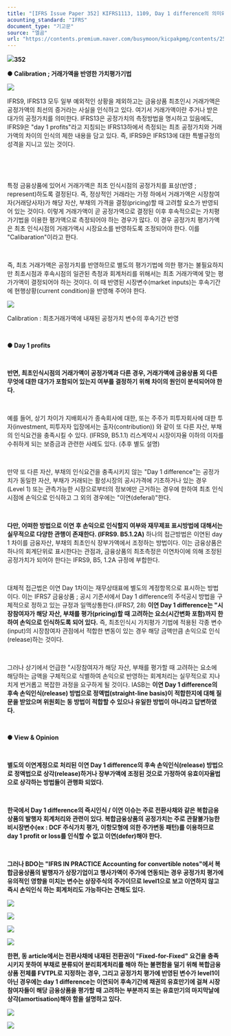 ```yaml
---
title: "[IFRS Issue Paper 352] KIFRS1113, 1109, Day 1 difference의 의미와 회계처리(feat ; BDO)"
acounting_standard: "IFRS"
document_type: "기고문"
source: "엘곰"
url: "https://contents.premium.naver.com/busymoon/kicpakpmg/contents/250127172916386ut"
---
```

![](https://n2.news.naver.com/l.gif?type=content)**352**

**● Calibration ; 거래가액을 반영한 가치평가기법**

![](https://scs-phinf.pstatic.net/MjAyNTAxMjdfMjI2/MDAxNzM3OTY0MTg2MjA0.Eaa_3sSfAVbGsoXKpcq0mZPxAEtg_hYV7tLepfjiapwg.rgeY2NhxAW_xJRD1-yI5T_XRWZFmQoY99YH6moLhNOQg.PNG/image.png?type=w800)

IFRS9, IFRS13 모두 일부 예외적인 상황을 제외하고는 금융상품 최초인시 거래가액은 공정가액의 최선의 증거라는 사실을 인식하고 있다. 여기서 거래가액이란 주거나 받은 대가의 공정가치를 의미한다. IFRS13은 공정가치의 측정방법을 명시하고 있음에도, IFRS9은 "day 1 profits"라고 지칭되는 IFRS13하에서 측정되는 최초 공정가치와 거래가액의 차이의 인식의 제한 내용을 담고 있다. 즉, IFRS9은 IFRS13에 대한 특별규정의 성격을 지니고 있는 것이다.

​

​

특정 금융상품에 있어서 거래가액은 최초 인식시점의 공정가치를 표상(반영 ; represent)하도록 결정된다. 즉, 정상적인 거래라는 가정 하에서 거래가액은 시장참여자(거래당사자)가 해당 자산, 부채의 가격을 결정(pricing)할 때 고려할 요소가 반영되어 있는 것이다. 이렇게 거래가액이 곧 공정가액으로 결정된 이후 후속적으로는 가치평가기법을 이용한 평가액으로 측정되어야 하는 경우가 많다. 이 경우 공정가치 평가가액은 최초 인식시점의 거래가액시 시장요소를 반영하도록 조정되어야 한다. 이를 "Calibaration"이라고 한다.

​

즉, 최초 거래가액은 공정가치를 반영하므로 별도의 평가기법에 의한 평가는 불필요하지만 최초시점과 후속시점의 일관된 측정과 회계처리를 위해서는 최초 거래가액에 맞는 평가가액이 결정되어야 하는 것이다. 이 때 반영된 시장변수(market inputs)는 후속기간에 현행상황(current condition)을 반영해 주어야 한다.

![](https://scs-phinf.pstatic.net/MjAyNTAxMjdfOTUg/MDAxNzM3OTY0OTY2NzE0.sKefrShMB86M4W6FR2VcnOyGD-IudksmOooxLr_o7YIg.0Q3K5dTaBvdFy28f5mnUtjhWviaJ1GifixAIh3JEsA8g.PNG/image.png?type=w800)

Calibration : 최초거래가액에 내재된 공정가치 변수의 후속기간 반영

​

**● Day 1 profits**

**​**

**반면, 최초인식시점의 거래가액이 공정가액과 다른 경우, 거래가액에 금융상품 외 다른 무엇에 대한 대가가 포함되어 있는지 여부를 결정하기 위해 차이의 원인이 분석되어야 한다.**

**​**

예를 들어, 상기 차이가 지배회사가 종속회사에 대한, 또는 주주가 피투자회사에 대한 투자(investment, 피투자자 입장에서는 출자(contribution)) 와 같이 또 다른 자산, 부채의 인식요건을 충족시킬 수 있다. (IFRS9, B5.1.1) 리스계약시 시장이자율 이하의 이자를 수취하게 되는 보증금과 관련한 사례도 있다. (추후 별도 설명)

​

만약 또 다른 자산, 부채의 인식요건을 충족시키지 않는 "Day 1 difference"는 공정가치가 동일한 자산, 부채가 거래되는 활성시장의 공시가격에 기초하거나 있는 경우(Level 1) 또는 관측가능한 시장으로부터의 정보에만 근거하는 경우에 한하여 최초 인식시점에 손익으로 인식하고 그 외의 경우에는 "이연(deferal)"한다.

​

**다만, 어떠한 방법으로 이연 후 손익으로 인식할지 여부와 재무제표 표시방법에 대해서는 실무적으로 다양한 관행이 존재한다. (IFRS9. B5.1.2A)** 하나의 접근방법은 이연된 day 1 차이를 금융자산, 부채의 최초인식 장부가액에서 조정하는 방법이다. 이는 금융상품은 하나의 회계단위로 표시한다는 관점과, 금융상품의 최초측정은 이연차이에 의해 조정된 공정가치가 되어야 한다는 IFRS9, B5, 1.2A 규정에 부합한다.

​

대체적 접근법은 이연 Day 1차이는 재무상태표에 별도의 계정항목으로 표시하는 방법이다. 이는 IFRS7 금융상품 ; 공시 기준서에서 Day 1 difference의 주석공시 방법을 구체적으로 정하고 있는 규정과 일맥상통한다.(IFRS7, 28) **이연 Day 1 difference는 "시장참여자가 해당 자산, 부채를 평가(pricing)할 때 고려하는 요소(시간변화 포함)까지 한하여 손익으로 인식하도록 되어 있다.** 즉, 최초인식시 가치평가 기법에 적용된 각종 변수(input)의 시장참여자 관점에서 적합한 변동이 있는 경우 해당 금액만큼 손익으로 인식(release)하는 것이다.

​

그러나 상기에서 언급한 "시장참여자가 해당 자산, 부채를 평가할 때 고려하는 요소에 해당하는 금액을 구체적으로 식별하여 손익으로 반영하는 회계처리는 실무적으로 지나치게 번거롭고 복잡한 과정을 요구하게 될 것이다. IASB는 **이연 Day 1 difference의 후속 손익인식(release) 방법으로 정액법(straight-line basis)이 적합한지에 대해 질문을 받았으며 위원회는 동 방법이 적합할 수 있으나 유일한 방법이 아니라고 답변하였다.**

**​**

**● View & Opinion**

**​**

**별도의 이연계정으로 처리된 이연 Day 1 difference의 후속 손익인식(release) 방법으로 정액법으로 상각(release)하거나 장부가액에 조정된 것으로 가정하여 유효이자율법으로 상각하는 방법들이 관행화 되었다.**

**​**

**한국에서 Day 1 difference의 즉시인식 / 이연 이슈는 주로 전환사채와 같은 복합금융상품의 발행자 회계처리와 관련이 있다. 복합금융상품의 공정가치는 주로 관찰불가능한 비시장변수(ex : DCF 주식가치 평가, 이항모형에 의한 주가변동 패턴)를 이용하므로 day 1 profit or loss를 인식할 수 없고 이연(defer)해야 한다.**

**​**

**그러나 BDO는 "IFRS IN PRACTICE Accounting for convertible notes"에서 복합금융상품의 발행자가 상장기업이고 행사가액이 주가에 연동되는 경우 공정가치 평가에 유의적인 영향을 미치는 변수는 상장주식의 주가이므로 level1으로 보고 이연하지 않고 즉시 손익인식 하는 회계처리도 가능하다는 견해도 있다.**

![](https://scs-phinf.pstatic.net/MjAyNTAxMjdfNTIg/MDAxNzM3OTc2NzExNDA2.LdPdA1ia6zUMroGR_taCerypeg-oxh_aoQ5wXrSzSBIg.Z7JyN0eNLyszqUkvgyK-fPnI-88ElyH_mi4kdGyd3GMg.PNG/image.png?type=w800)

![](https://scs-phinf.pstatic.net/MjAyNTAxMjdfMjc3/MDAxNzM3OTc2NzM1ODQw.GL2GJeK-JLM7L2qZP18QIYYxlIMW-P7AJpWFzB8aEQYg.7Afkad8IZv7Rn9qZepoR8XK4ph1NUzyb5hZpFOb9Aigg.PNG/image.png?type=w800)

![](https://scs-phinf.pstatic.net/MjAyNTAxMjdfMTQ4/MDAxNzM3OTc2ODA2OTY2.ZEkeJqDZ63bsXkWcx4V0onN8A-YjYyIEKrU9B8z7iGsg.VrDgSIfElPv15xo3PbXCwCqyTraYMlmQUFR2jLSgWFUg.PNG/image.png?type=w800)

![](https://scs-phinf.pstatic.net/MjAyNTAxMjdfMTg2/MDAxNzM3OTc2ODcyNDU0.zaEI2S8p239kvj98TnDAXIeaN2SXoialTJuwOy3CKCEg.rpJZCCKhge9YIMthYLG_UBpxjkLwRDc2pQip7XNrRuog.PNG/image.png?type=w800)

**한편, 동 article에서는 전환사채에 내재된 전환권이 "Fixed-for-Fixed" 요건을 충족시키지 못하여 부채로 분류되어 분리회계처리를 해야 하는 불편함을 덜기 위해 복합금융상품 전체를 FVTPL로 지정하는 경우, 그리고 공정가치 평가에 반영된 변수가 level1이 아닌 경우에는 day 1 difference는 이연되어 후속기간에 채권의 유효만기에 걸쳐 시장참여자들이 해당 금융상품을 평가할 때 고려하는 부분까지 또는 유효만기의 마지막날에 상각(amortisation)해야 함을 설명하고 있다.**

![](https://scs-phinf.pstatic.net/MjAyNTAxMjdfNDgg/MDAxNzM3OTc3OTAxMzYw.2OBSU_6udPADm7yAw_7pRtQ4fPvLyb6Fpwhc9raESPwg.LmTlSzDwSY9lE4TX_PhtyM4W7k2W2PzOJZNIz3qXv4Qg.PNG/image.png?type=w800)

![](https://scs-phinf.pstatic.net/MjAyNTAxMjdfOTQg/MDAxNzM3OTc5Njc2NTc3.QCDS-3Dy7dXI5A51SUMy10bwbk4lqHnmwK5jRqedAkQg.RLxix892KuElUTK_WezwuBkZuyekoC3mPgwoiwhXtXEg.PNG/image.png?type=w800)

**​**